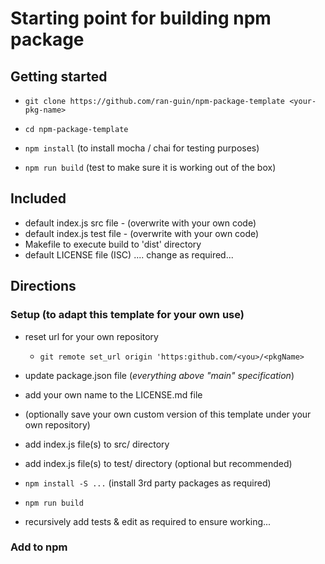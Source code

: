 # Starting point for building npm package

## Getting started

- `git clone https://github.com/ran-guin/npm-package-template <your-pkg-name>`

- `cd npm-package-template`

- `npm install` (to install mocha / chai for testing purposes)

- `npm run build` (test to make sure it is working out of the box)

## Included

- default index.js src file - (overwrite with your own code)
- default index.js test file - (overwrite with your own code)
- Makefile to execute build to 'dist' directory
- default LICENSE file (ISC) .... change as required...

## Directions

### Setup (to adapt this template for your own use)
- reset url for your own repository
  - `git remote set_url origin 'https:github.com/<you>/<pkgName>`

- update package.json file (*everything above "main" specification*)
- add your own name to the LICENSE.md file

- (optionally save your own custom version of this template under your own repository)

- add index.js file(s) to src/ directory
- add index.js file(s) to test/ directory (optional but recommended)
- `npm install -S ...` (install 3rd party packages as required)
- `npm run build`
- recursively add tests & edit as required to ensure working...

### Add to npm




